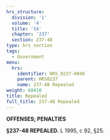 ```yaml
---
hrs_structure:
  division: '1'
  volume: '4'
  title: '14'
  chapter: '237'
  section: 237-48
type: hrs_section
tags:
  - Government
menu:
  hrs:
    identifier: HRS_0237-0048
    parent: HRS0237
    name: 237-48 Repealed
weight: 68410
title: Repealed
full_title: 237-48 Repealed
---
```

**OFFENSES; PENALTIES**

**§237-48 REPEALED.** L 1995, c 92, §25.